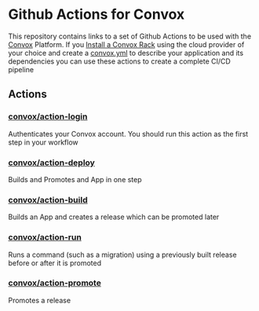 # Github Actions for Convox

This repository contains links to a set of Github Actions to be used with the [Convox](https://convox.com) Platform. If you [Install a Convox Rack](https://github.com/convox/installer) using the cloud provider of your choice and create a [convox.yml](https://docs.convox.com/application/convox-yml) to describe your application and its dependencies you can use these actions to create a complete CI/CD pipeline

## Actions
### [convox/action-login](https://github.com/convox/action-login)
Authenticates your Convox account. You should run this action as the first step in your workflow
### [convox/action-deploy](https://github.com/convox/action-deploy)
Builds and Promotes and App in one step
### [convox/action-build](https://github.com/convox/action-build)
Builds an App and creates a release which can be promoted later
### [convox/action-run](https://github.com/convox/action-run) 
Runs a command (such as a migration) using a previously built release before or after it is promoted
### [convox/action-promote](https://github.com/convox/action-promote)
Promotes a release